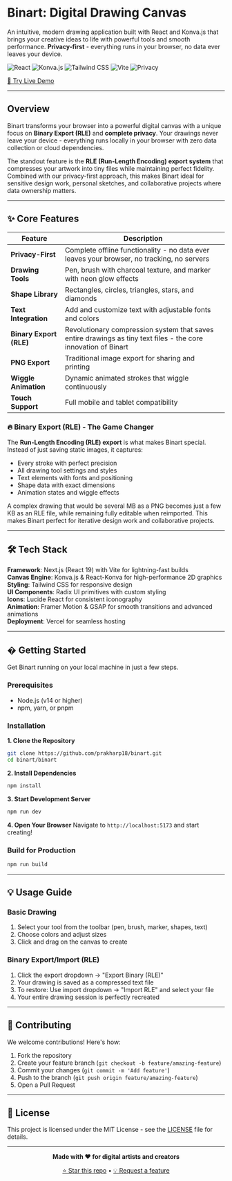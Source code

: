 # Binart: Digital Drawing Canvas
An intuitive, modern drawing application built with React and Konva.js that brings your creative ideas to life with powerful tools and smooth performance. **Privacy-first** - everything runs in your browser, no data ever leaves your device.

![React](https://img.shields.io/badge/React-19-61DAFB?style=flat-square&logo=react) ![Konva.js](https://img.shields.io/badge/Konva.js-2D_Canvas-orange?style=flat-square) ![Tailwind CSS](https://img.shields.io/badge/Tailwind_CSS-Styling-38B2AC?style=flat-square&logo=tailwind-css) ![Vite](https://img.shields.io/badge/Vite-Build_Tool-646CFF?style=flat-square&logo=vite) ![Privacy](https://img.shields.io/badge/Privacy-First-green?style=flat-square&logo=shield)

[🎨 Try Live Demo](https://binart.vercel.app)

---

## Overview

Binart transforms your browser into a powerful digital canvas with a unique focus on **Binary Export (RLE)** and **complete privacy**. Your drawings never leave your device - everything runs locally in your browser with zero data collection or cloud dependencies.

The standout feature is the **RLE (Run-Length Encoding) export system** that compresses your artwork into tiny files while maintaining perfect fidelity. Combined with our privacy-first approach, this makes Binart ideal for sensitive design work, personal sketches, and collaborative projects where data ownership matters.



---

## ✨ Core Features

| Feature | Description |
|---------|-------------|
| **Privacy-First** | Complete offline functionality - no data ever leaves your browser, no tracking, no servers |
| **Drawing Tools** | Pen, brush with charcoal texture, and marker with neon glow effects |
| **Shape Library** | Rectangles, circles, triangles, stars, and diamonds |
| **Text Integration** | Add and customize text with adjustable fonts and colors |
| **Binary Export (RLE)** | Revolutionary compression system that saves entire drawings as tiny text files - the core innovation of Binart |
| **PNG Export** | Traditional image export for sharing and printing |
| **Wiggle Animation** | Dynamic animated strokes that wiggle continuously |
| **Touch Support** | Full mobile and tablet compatibility |

### 🔥 Binary Export (RLE) - The Game Changer

The **Run-Length Encoding (RLE) export** is what makes Binart special. Instead of just saving static images, it captures:

- Every stroke with perfect precision
- All drawing tool settings and styles  
- Text elements with fonts and positioning
- Shape data with exact dimensions
- Animation states and wiggle effects

A complex drawing that would be several MB as a PNG becomes just a few KB as an RLE file, while remaining fully editable when reimported. This makes Binart perfect for iterative design work and collaborative projects.

---

## 🛠️ Tech Stack

**Framework**: Next.js (React 19) with Vite for lightning-fast builds  
**Canvas Engine**: Konva.js & React-Konva for high-performance 2D graphics  
**Styling**: Tailwind CSS for responsive design  
**UI Components**: Radix UI primitives with custom styling  
**Icons**: Lucide React for consistent iconography  
**Animation**: Framer Motion & GSAP for smooth transitions and advanced animations  
**Deployment**: Vercel for seamless hosting

---

## � Getting Started

Get Binart running on your local machine in just a few steps.

### Prerequisites
- Node.js (v14 or higher)
- npm, yarn, or pnpm

### Installation

**1. Clone the Repository**
```bash
git clone https://github.com/prakharp18/binart.git
cd binart/binart
```

**2. Install Dependencies**
```bash
npm install
```

**3. Start Development Server**
```bash
npm run dev
```

**4. Open Your Browser**
Navigate to `http://localhost:5173` and start creating!

### Build for Production
```bash
npm run build
```

---

## 💡 Usage Guide

### Basic Drawing
1. Select your tool from the toolbar (pen, brush, marker, shapes, text)
2. Choose colors and adjust sizes
3. Click and drag on the canvas to create

### Binary Export/Import (RLE)
1. Click the export dropdown → "Export Binary (RLE)"
2. Your drawing is saved as a compressed text file
3. To restore: Use import dropdown → "Import RLE" and select your file
4. Your entire drawing session is perfectly recreated

---

## 🤝 Contributing

We welcome contributions! Here's how:

1. Fork the repository
2. Create your feature branch (`git checkout -b feature/amazing-feature`)
3. Commit your changes (`git commit -m 'Add feature'`)
4. Push to the branch (`git push origin feature/amazing-feature`)
5. Open a Pull Request

---

## 📄 License

This project is licensed under the MIT License - see the [LICENSE](LICENSE) file for details.

---

<div align="center">

**Made with ❤️ for digital artists and creators**

[⭐ Star this repo](https://github.com/prakharp18/binart) • [💡 Request a feature](https://github.com/prakharp18/binart/issues)

</div>

